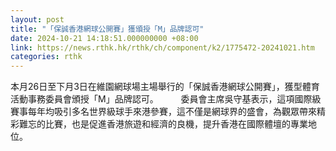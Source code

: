 ```yaml
---
layout: post
title: "「保誠香港網球公開賽」獲頒授「M」品牌認可"
date: 2024-10-21 14:18:51.000000000 +08:00
link: https://news.rthk.hk/rthk/ch/component/k2/1775472-20241021.htm
categories: rthk
---
```


本月26日至下月3日在維園網球場主場舉行的「保誠香港網球公開賽」，獲型體育活動事務委員會頒授「M」品牌認可。
　　 
委員會主席吳守基表示，這項國際級賽事每年均吸引多名世界級球手來港參賽，這不僅是網球界的盛會，為觀眾帶來精彩難忘的比賽，也是促進香港旅遊和經濟的良機，提升香港在國際體壇的專業地位。
